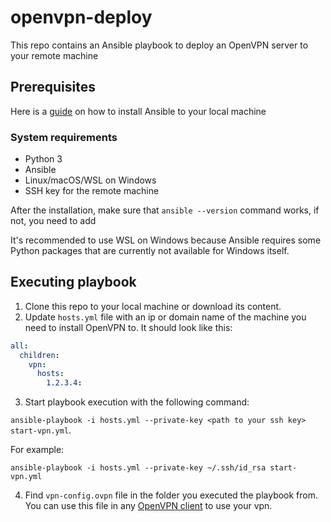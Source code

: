 # openvpn-deploy

This repo contains an Ansible playbook to deploy an OpenVPN server to your remote machine

## Prerequisites

Here is a [guide]((https://docs.ansible.com/ansible/latest/installation_guide/intro_installation.html)) on how to install Ansible to your local machine

### System requirements
* Python 3
* Ansible
* Linux/macOS/WSL on Windows
* SSH key for the remote machine

After the installation, make sure that `ansible --version` command works, if not, you need to add 

It's recommended to use WSL on Windows because Ansible requires some Python packages that are currently not available for Windows itself.

## Executing playbook

1. Clone this repo to your local machine or download its content.
2. Update `hosts.yml` file with an ip or domain name of the machine you need to install OpenVPN to. It should look like this:
```yaml
all:
  children:
    vpn:
      hosts:
        1.2.3.4:
```
3. Start playbook execution with the following command:

`ansible-playbook -i hosts.yml --private-key <path to your ssh key> start-vpn.yml`.

For example:

`ansible-playbook -i hosts.yml --private-key ~/.ssh/id_rsa start-vpn.yml`

4. Find `vpn-config.ovpn` file in the folder you executed the playbook from. You can use this file in any [OpenVPN client](https://openvpn.net/vpn-client/) to use your vpn. 